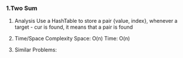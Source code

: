 ### 1.Two Sum
1. Analysis
Use a HashTable to store a pair {value, index}, whenever a target - cur is found, it means that a pair is found

2. Time/Space Complexity
Space: O(n)
Time: O(n)

3. Similar Problems:
